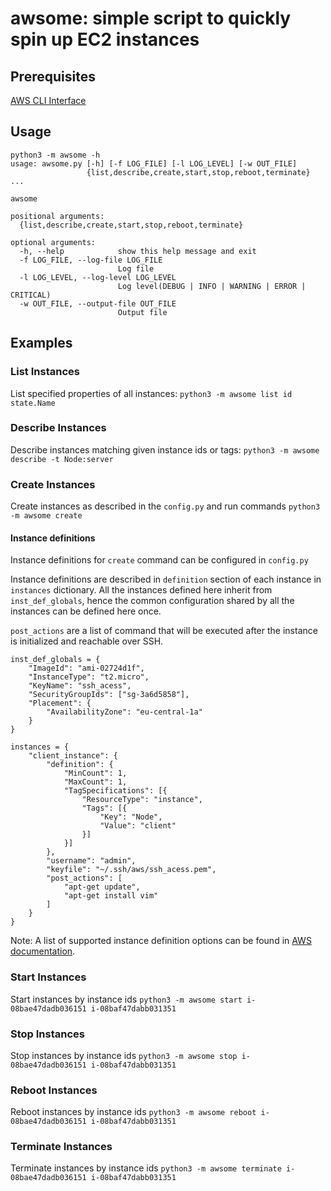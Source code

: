 # awsome: simple script to quickly spin up EC2 instances

## Prerequisites
[AWS CLI Interface](https://docs.aws.amazon.com/cli/latest/userguide/cli-chap-configure.html)

## Usage
```
python3 -m awsome -h
usage: awsome.py [-h] [-f LOG_FILE] [-l LOG_LEVEL] [-w OUT_FILE]
                 {list,describe,create,start,stop,reboot,terminate} ...

awsome

positional arguments:
  {list,describe,create,start,stop,reboot,terminate}

optional arguments:
  -h, --help            show this help message and exit
  -f LOG_FILE, --log-file LOG_FILE
                        Log file
  -l LOG_LEVEL, --log-level LOG_LEVEL
                        Log level(DEBUG | INFO | WARNING | ERROR | CRITICAL)
  -w OUT_FILE, --output-file OUT_FILE
                        Output file
```

## Examples

### List Instances

List specified properties of all instances:
`python3 -m awsome list id state.Name`

### Describe Instances

Describe instances matching given instance ids or tags:
`python3 -m awsome describe -t Node:server`

### Create Instances

Create instances as described in the `config.py` and run commands
`python3 -m awsome create`

#### Instance definitions

Instance definitions for `create` command can be configured in `config.py`

Instance definitions are described in `definition` section of each instance in `instances` dictionary.
All the instances defined here inherit from `inst_def_globals`, hence the common configuration shared
by all the instances can be defined here once.

`post_actions` are a list of command that will be executed after the instance is initialized and reachable over SSH. 

```
inst_def_globals = {
    "ImageId": "ami-02724d1f",
    "InstanceType": "t2.micro",
    "KeyName": "ssh_acess",
    "SecurityGroupIds": ["sg-3a6d5858"],
    "Placement": {
        "AvailabilityZone": "eu-central-1a"
    }
}

instances = {
    "client_instance": {
        "definition": {
            "MinCount": 1,
            "MaxCount": 1,
            "TagSpecifications": [{
                "ResourceType": "instance",
                "Tags": [{
                    "Key": "Node",
                    "Value": "client"
                }]
            }]
        },
        "username": "admin",
        "keyfile": "~/.ssh/aws/ssh_acess.pem",
        "post_actions": [
            "apt-get update",
            "apt-get install vim"
        ]
    }
}
```
Note: A list of supported instance definition options can be found in [AWS documentation](https://docs.aws.amazon.com/AWSEC2/latest/APIReference/API_RunInstances.html). 

### Start Instances

Start instances by instance ids
`python3 -m awsome start i-08bae47dadb036151 i-08baf47dabb031351`

### Stop Instances

Stop instances by instance ids
`python3 -m awsome stop i-08bae47dadb036151 i-08baf47dabb031351`

### Reboot Instances

Reboot instances by instance ids
`python3 -m awsome reboot i-08bae47dadb036151 i-08baf47dabb031351`

### Terminate Instances

Terminate instances by instance ids
`python3 -m awsome terminate i-08bae47dadb036151 i-08baf47dabb031351`
